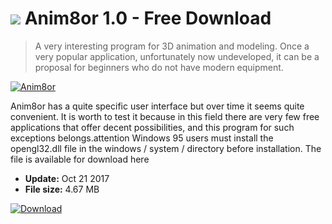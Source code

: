 # ![](https://cdn.softexe.net/static/icon/win.gif) Anim8or 1.0 - Free Download

> A very interesting program for 3D animation and modeling. Once a very popular application, unfortunately now undeveloped, it can be a proposal for beginners who do not have modern equipment.

[![Anim8or](https:https://tse4.mm.bing.net/th?id=OIP.J9idvTPvgeCv1FnFrjWOyAHaFL&pid=Api)](https://softexe.net/win/multimedia/graphics-design/anim8or:pRggh.html)

Anim8or has a quite specific user interface but over time it seems quite convenient. It is worth to test it because in this field there are very few free applications that offer decent possibilities, and this program for such exceptions belongs.attention
 Windows 95 users must install the opengl32.dll file in the windows / system / directory before installation. The file is available for download here


- **Update:** Oct 21 2017
- **File size:** 4.67 MB

[![Download](https://cdn.softexe.net/static/img/download.png)](https://softexe.net/win/multimedia/graphics-design/anim8or:pRggh.html)

